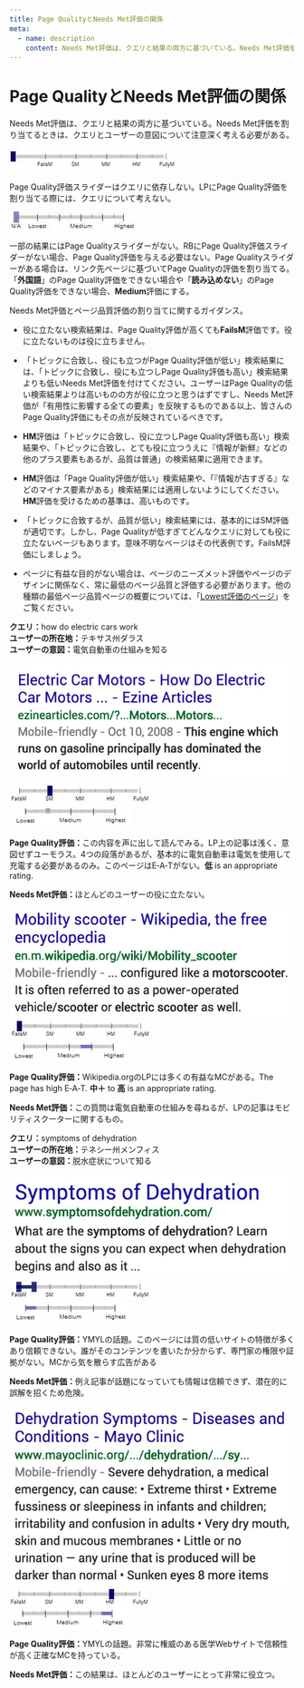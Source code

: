 ```yaml
---
title: Page QualityとNeeds Met評価の関係
meta:
  - name: description
    content: Needs Met評価は、クエリと結果の両方に基づいている。Needs Met評価を割り当てるときは、クエリとユーザーの意図について注意深く考える必要がある。
---
```


# Page QualityとNeeds Met評価の関係

Needs Met評価は、クエリと結果の両方に基づいている。Needs Met評価を割り当てるときは、クエリとユーザーの意図について注意深く考える必要がある。

![needs met scale - not applicable](../images/needs-met-na.jpg)

Page Quality評価スライダーはクエリに依存しない。LPにPage Quality評価を割り当てる際には、クエリについて考えない。

![page quality scale - not applicable](../images/eat-na.jpg)

一部の結果にはPage Qualityスライダーがない。RBにPage Quality評価スライダーがない場合、Page Quality評価を与える必要はない。Page Qualityスライダーがある場合は、リンク先ページに基づいてPage Qualityの評価を割り当てる。「**外国語**」のPage Quality評価をできない場合や「**読み込めない**」のPage Quality評価をできない場合、**Medium**評価にする。

Needs Met評価とページ品質評価の割り当てに関するガイダンス。

- 役に立たない検索結果は、Page Quality評価が高くても**FailsM**評価です。役に立たないものは役に立ちません。

- 「トピックに合致し、役にも立つがPage Quality評価が低い」検索結果には、「トピックに合致し、役にも立つしPage Quality評価も高い」検索結果よりも低いNeeds Met評価を付けてください。ユーザーはPage Qualityの低い検索結果よりは高いものの方が役に立つと思うはずですし、Needs Met評価が「有用性に影響する全ての要素」を反映するものである以上、皆さんのPage Quality評価にもその点が反映されているべきです。

- **HM**評価は「トピックに合致し、役に立つしPage Quality評価も高い」検索結果や、「トピックに合致し、とても役に立つうえに『情報が新鮮』などの他のプラス要素もあるが、品質は普通」の検索結果に適用できます。

- **HM**評価は「Page Quality評価が低い」検索結果や、「『情報が古すぎる』などのマイナス要素がある」検索結果には適用しないようにしてください。**HM**評価を受けるための基準は、高いものです。

- 「トピックに合致するが、品質が低い」検索結果には、基本的にはSM評価が適切です。しかし、Page Qualityが低すぎてどんなクエリに対しても役に立たないページもあります。意味不明なページはその代表例です。FailsM評価にしましょう。

- ページに有益な目的がない場合は、ページのニーズメット評価やページのデザインに関係なく、常に最低のページ品質と評価する必要があります。他の種類の最低ページ品質ページの概要については、「[Lowest評価のページ](../page-quality-rating-guideline/7-lowest-quality-pages)」をご覧ください。

<div class="examples">
<div class="example">

**クエリ：**<span class="query">how do electric cars work</span>  
**ユーザーの所在地：**<!-- -->テキサス州ダラス  
**ユーザーの意図：**<!-- -->電気自動車の仕組みを知る

<div class="results">
<div class="result">

![](../images/img628.jpg)  
![needs met scale - slightly meets](../images/sm.jpg)  
![page quality scale - low](../images/low.jpg)

**Page Quality評価：**<!-- -->この内容を声に出して読んでみる。LP上の記事は浅く、意図せずユーモラス。4つの段落があるが、基本的に電気自動車は電気を使用して充電する必要があるのみ。このページはE‑A‑Tがない。**低** is an appropriate rating.

**Needs Met評価：**<!-- -->ほとんどのユーザーの役に立たない。

</div>
<div class="result">

![](../images/img631.jpg)  
![needs met scale - fails to meet](../images/failsm.jpg)  
![page quality scale - medium+ - narrow range](../images/medium+narrow.jpg)

**Page Quality評価：**<!-- -->Wikipedia.orgのLPには多くの有益なMCがある。The page has high E‑A‑T. **中＋** to **高** is an appropriate rating.

**Needs Met評価：**<!-- -->この質問は電気自動車の仕組みを尋ねるが、LPの記事はモビリティスクーターに関するもの。

</div>
</div>
</div>
<div class="example">

**クエリ：**<span class="query">symptoms of dehydration</span>  
**ユーザーの所在地：**<!-- -->テネシー州メンフィス  
**ユーザーの意図：**<!-- -->脱水症状について知る

<div class="results">
<div class="result">

![](../images/img634.jpg)  
![needs met scale - fails to meet - narrow range](../images/failsm-narrow.jpg)  
![page quality scale - lowest - narrow range](../images/lowest-narrow.jpg)

**Page Quality評価：**<!-- -->YMYLの話題。このページには質の低いサイトの特徴が多くあり信頼できない。誰がそのコンテンツを書いたか分からず、専門家の権限や証拠がない。MCから気を散らす広告がある

**Needs Met評価：**<!-- -->例え記事が話題になっていても情報は信頼できず、潜在的に誤解を招くため危険。

</div>
<div class="result">

![](../images/img637.jpg)  
![needs met scale - highly meets](../images/hm.jpg)  
![page quality scale - high+ - narrow range](../images/high+narrow.jpg)

**Page Quality評価：**<!-- -->YMYLの話題。非常に権威のある医学Webサイトで信頼性が高く正確なMCを持っている。

**Needs Met評価：**<!-- -->この結果は、ほとんどのユーザーにとって非常に役立つ。

</div>
</div>
</div>
</div>
